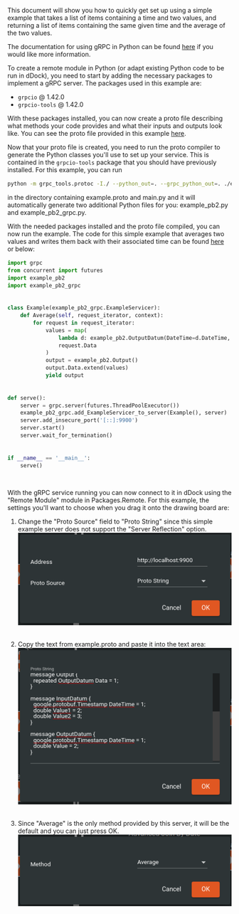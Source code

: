 This document will show you how to quickly get set up using a simple example that takes a list of items containing a
time and two values, and returning a list of items containing the same given time and the average of the two values.

The documentation for using gRPC in Python can be found [here](https://grpc.io/docs/languages/python/)
if you would like more information.

To create a remote module in Python (or adapt existing Python code to be run in dDock), you need to start by adding the
necessary packages to implement a gRPC server. The packages used in this example are:

- ```grpcio``` @ 1.42.0
- ```grpcio-tools``` @ 1.42.0

With these packages installed, you can now create a proto file describing what methods your code provides and what their
inputs and outputs look like. You can see the proto file provided in this example [here](example.proto).

Now that your proto file is created, you need to run the proto compiler to generate the Python classes you'll use to set
up your service. This is contained in the ```grpcio-tools``` package that you should have previously installed. For this
example, you can run

```bash
python -m grpc_tools.protoc -I./ --python_out=. --grpc_python_out=. ./example.proto
```

in the directory containing example.proto and main.py and it will automatically generate two additional Python files for
you: example_pb2.py and example_pb2_grpc.py.

With the needed packages installed and the proto file compiled, you can now run the example. The code for this simple
example that averages two values and writes them back with their associated time can be found [here](main.py) or below:

```python
import grpc
from concurrent import futures
import example_pb2
import example_pb2_grpc


class Example(example_pb2_grpc.ExampleServicer):
    def Average(self, request_iterator, context):
        for request in request_iterator:
            values = map(
                lambda d: example_pb2.OutputDatum(DateTime=d.DateTime, Value=(d.Value1 + d.Value2) / 2),
                request.Data
            )
            output = example_pb2.Output()
            output.Data.extend(values)
            yield output


def serve():
    server = grpc.server(futures.ThreadPoolExecutor())
    example_pb2_grpc.add_ExampleServicer_to_server(Example(), server)
    server.add_insecure_port('[::]:9900')
    server.start()
    server.wait_for_termination()


if __name__ == '__main__':
    serve()
```

<br/>

With the gRPC service running you can now connect to it in dDock using the "Remote Module" module in Packages.Remote.
For this example, the settings you'll want to choose when you drag it onto the drawing board are:

1. Change the "Proto Source" field to "Proto String" since this simple example server does not support the "Server
   Reflection" option.<br/>
   ![Step 1](Screenshots/SettingsStepOne.png)
   <br/><br/>

2. Copy the text from example.proto and paste it into the text area:
   ![Step 2](Screenshots/SettingsStepTwo.png)
   <br/><br/>

3. Since "Average" is the only method provided by this server, it will be the default and you can just press OK.
   ![Step 3](Screenshots/SettingsStepThree.png)
